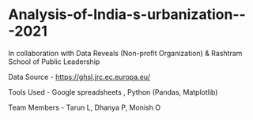 # Analysis-of-India-s-urbanization---2021

In collaboration with Data Reveals (Non-profit Organization) & Rashtram School of Public Leadership  

Data Source - https://ghsl.jrc.ec.europa.eu/

Tools Used - Google spreadsheets , Python (Pandas, Matplotlib)

Team Members - Tarun L, Dhanya P, Monish O 
